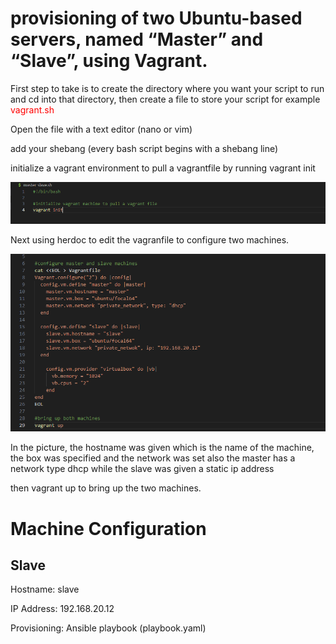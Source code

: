 # provisioning of two Ubuntu-based servers, named “Master” and “Slave”, using Vagrant.

First step to take is to create the directory where you want your script to run and cd into that directory, then create a file to store your script for example <span style="color: red;">vagrant.sh</span>

Open the file with a text editor (nano or vim)

add your shebang (every bash script begins with a shebang line)

initialize a vagrant environment to pull a vagrantfile by running vagrant init

![img](/pictures/init1.png)

Next using herdoc to edit the vagranfile to configure two machines.

![img](/pictures/setup.png)

In the picture, the hostname was given which is the name of the machine, the box was specified and the network was set also the master has a network type dhcp while the slave was given a static ip address

then vagrant up to bring up the two machines.

# Machine Configuration

## Slave

Hostname: slave

IP Address: 192.168.20.12

Provisioning: Ansible playbook (playbook.yaml)
